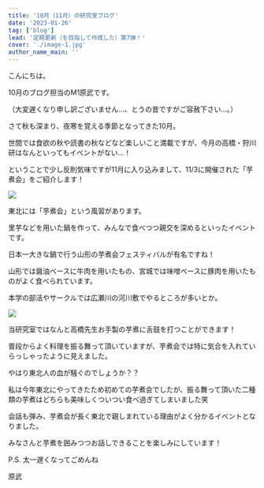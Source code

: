 ```yaml
---
title: '10月（11月）の研究室ブログ'
date: '2023-01-26'
tag: ['blog']
lead: '定期更新（を目指して作成した）第7弾！'
cover: './image-1.jpg'
author_name_main: ''
---
```


こんにちは。

10月のブログ担当のM1原武です。

（大変遅くなり申し訳ございません…、とうの昔ですがご容赦下さい…。）

さて秋も深まり、夜寒を覚える季節となってきた10月。

世間では食欲の秋や読書の秋などなど楽しいこと満載ですが、今月の高橋・狩川研はなんといってもイベントがない…！

ということで少し反則気味ですが11月に入り込みまして、11/3に開催された「芋煮会」をご紹介します！

![](./image-1.jpg)

東北には「芋煮会」という風習があります。

里芋などを用いた鍋を作って、みんなで食べつつ親交を深めるといったイベントです。

日本一大きな鍋で行う山形の芋煮会フェスティバルが有名ですね！

山形では醤油ベースに牛肉を用いたもの、宮城では味噌ベースに豚肉を用いたものがよく食べられています。

本学の部活やサークルでは広瀬川の河川敷でやるところが多いとか。

![](./image-2.jpg)

当研究室ではなんと高橋先生お手製の芋煮に舌鼓を打つことができます！

普段からよく料理を振る舞って頂いていますが、芋煮会では特に気合を入れていらっしゃったように見えました。

やはり東北人の血が騒ぐのでしょうか？？

私は今年東北にやってきたため初めての芋煮会でしたが、振る舞って頂いた二種類の芋煮はどちらも美味しくついつい食べ過ぎてしまいました笑

会話も弾み、芋煮会が長く東北で親しまれている理由がよく分かるイベントとなりました。

みなさんと芋煮を囲みつつお話しできることを楽しみにしています！

P.S. 太一遅くなってごめんね

原武
